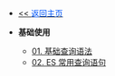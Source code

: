 <!-- ./_sidebar.md -->
- [<< <font color="#0056fd">返回主页</font>](/)

- **基础使用**
	 - [01. 基础查询语法](./stack/elasticsearch/basic/basic-query-syntax.md)
	 - [02. ES 常用查询语句](./stack/elasticsearch/basic/es-common-query-statements.md)
